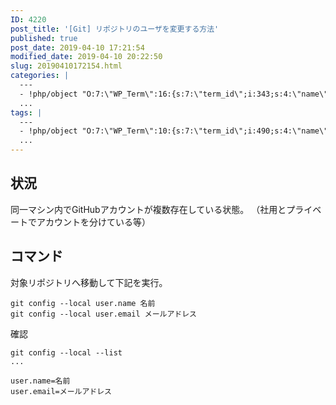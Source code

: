 ```yaml
---
ID: 4220
post_title: '[Git] リポジトリのユーザを変更する方法'
published: true
post_date: 2019-04-10 17:21:54
modified_date: 2019-04-10 20:22:50
slug: 20190410172154.html
categories: |
  ---
  - !php/object "O:7:\"WP_Term\":16:{s:7:\"term_id\";i:343;s:4:\"name\";s:6:\"\u958B\u767A\";s:4:\"slug\";s:11:\"development\";s:10:\"term_group\";i:0;s:16:\"term_taxonomy_id\";i:361;s:8:\"taxonomy\";s:8:\"category\";s:11:\"description\";s:0:\"\";s:6:\"parent\";i:0;s:5:\"count\";i:30;s:6:\"filter\";s:3:\"raw\";s:6:\"cat_ID\";i:343;s:14:\"category_count\";i:30;s:20:\"category_description\";s:0:\"\";s:8:\"cat_name\";s:6:\"\u958B\u767A\";s:17:\"category_nicename\";s:11:\"development\";s:15:\"category_parent\";i:0;}"
  ...
tags: |
  ---
  - !php/object "O:7:\"WP_Term\":10:{s:7:\"term_id\";i:490;s:4:\"name\";s:3:\"Git\";s:4:\"slug\";s:3:\"git\";s:10:\"term_group\";i:0;s:16:\"term_taxonomy_id\";i:498;s:8:\"taxonomy\";s:8:\"post_tag\";s:11:\"description\";s:0:\"\";s:6:\"parent\";i:0;s:5:\"count\";i:6;s:6:\"filter\";s:3:\"raw\";}"
  ...
---
```

## 状況

同一マシン内でGitHubアカウントが複数存在している状態。
（社用とプライベートでアカウントを分けている等）


## コマンド

対象リポジトリへ移動して下記を実行。

```
git config --local user.name 名前
git config --local user.email メールアドレス
```

確認

```
git config --local --list
...

user.name=名前
user.email=メールアドレス
```